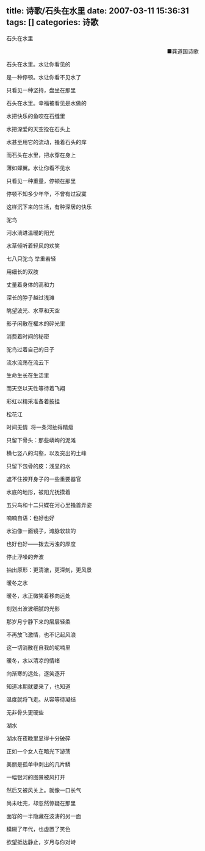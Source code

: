 title: 诗歌/石头在水里
date: 2007-03-11 15:36:31
tags: []
categories: 诗歌
---
 <p>石头在水里</p> 
 <p align="right"> ■龚道国诗歌</p> 
 <p>石头在水里。水让你看见的</p> 
 <p>是一种停顿。水让你看不见水了</p> 
 <p>只看见一种坚持，盘坐在那里</p> 
 <p>石头在水里。幸福被看见是水做的</p> 
 <p>水把快乐的鱼咬在石缝里</p> 
 <p>水把深爱的天空拴在石头上</p> 
 <p>水甚至用它的流动，搔着石头的痒</p> 
<!-- more --><p>而石头在水里，把水穿在身上</p> 
 <p>薄如蝉翼。水让你看不见水</p> 
 <p>只看见一种重量，停顿在那里</p> 
 <p>停顿不知多少年华，不曾有过寂寞</p> 
 <p>这样沉下来的生活，有种深居的快乐</p> 
 <p>驼鸟</p> 
 <p>河水淌进温暖的阳光</p> 
 <p>水草倾听着轻风的欢笑</p> 
 <p>七八只驼鸟 举重若轻</p> 
 <p>用细长的双肢</p> 
 <p>丈量着身体的高和力</p> 
 <p>深长的脖子越过浅滩</p> 
 <p>眺望波光、水草和天空</p> 
 <p>影子闲散在權木的碎光里</p> 
 <p>消费着时间的秘密</p> 
 <p>驼鸟过着自己的日子</p> 
 <p>流水流荡在流云下</p> 
 <p>生命生长在生活里</p> 
 <p>而天空以天性等待着飞翔</p> 
 <p>彩虹以精采准备着披挂</p> 
 <p>松花江</p> 
 <p>时间无情&nbsp; 将一条河抽得精瘦</p> 
 <p>只留下骨头：那些嶙峋的泥滩</p> 
 <p>横七竖八的沟壑，以及突出的土峰</p> 
 <p>只留下包骨的皮：浅显的水</p> 
 <p>遮不住裸开身子的一些重要器官</p> 
 <p>水底的地形，被阳光抚摸着</p> 
 <p>五只鸟和十二只蝶在河心里搔首弄姿</p> 
 <p>喃喃自语：也好也好</p> 
 <p>水泊像一面镜子，滩脉软软的</p> 
 <p>也好也好——拨去污浊的厚度</p> 
 <p>停止浮噪的奔波</p> 
 <p>抽出原形：更清澈，更深刻，更风景</p> 
 <p>暖冬之水</p> 
 <p>暖冬，水正微笑着移向远处</p> 
 <p>刻划出波波细腻的光影</p> 
 <p>那岁月宁静下来的层层轻柔</p> 
 <p>不再放飞激情，也不记起风浪</p> 
 <p>这一切消散在自我的呢喃里</p> 
 <p>暖冬，水以清凉的情绪</p> 
 <p>向渐寒的远处，逐笑逐开</p> 
 <p>知道冰期就要来了，也知道</p> 
 <p>温度就将飞走。从容等待凝结</p> 
 <p>无非骨头更硬些</p> 
 <p>湖水</p> 
 <p>湖水在夜晚里显得十分破碎</p> 
 <p>正如一个女人在暗光下游荡</p> 
 <p>美丽是孤单中剥出的几片鳞</p> 
 <p>一幅银河的图景被风打开</p> 
 <p>然后又被风关上。就像一口长气</p> 
 <p>尚未吐完，却忽然惊疑在那里</p> 
 <p>面容的一半隐藏在波涛的另一面</p> 
 <p>模糊了年代，也虚置了笑色</p> 
 <p>欲望抵达静止，岁月与你对峙</p> 
